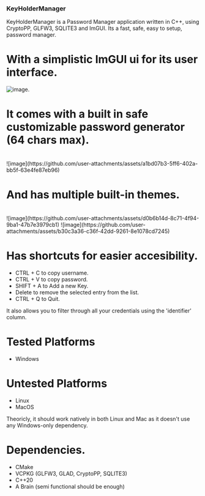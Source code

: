 ### KeyHolderManager
KeyHolderManager is a Password Manager application written in C++, using CryptoPP, GLFW3, SQLITE3 and ImGUI.
Its a fast, safe, easy to setup, password manager.

# With a simplistic ImGUI ui for its user interface.
![image](https://github.com/user-attachments/assets/3b5e5cf5-1506-4c60-879b-e5606c0cc037).

# It comes with a built in safe customizable password generator (64 chars max).
<br>
![image](https://github.com/user-attachments/assets/a1bd07b3-5ff6-402a-bb5f-63e4fe87eb96)

# And has multiple built-in themes.
<br>
![image](https://github.com/user-attachments/assets/d0b6b14d-8c71-4f94-9ba1-47b7e3979cb1)
![image](https://github.com/user-attachments/assets/b30c3a36-c36f-42dd-9261-8e1078cd7245)

# Has shortcuts for easier accesibility.
- CTRL + C to copy username.
- CTRL + V to copy password.
- SHIFT + A to Add a new Key.
- Delete to remove the selected entry from the list.
- CTRL + Q to Quit.

It also allows you to filter through all your credentials using the 'identifier' column.

# Tested Platforms
- Windows

# Untested Platforms
- Linux
- MacOS

Theoricly, it should work natively in both Linux and Mac as it doesn't use any Windows-only dependency.

# Dependencies.

- CMake
- VCPKG (GLFW3, GLAD, CryptoPP, SQLITE3)
- C++20
- A Brain (semi functional should be enough)
